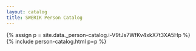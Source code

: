 ```yaml
---
layout: catalog
title: SWERIK Person Catalog
---
```

{% assign p = site.data._person-catalog.i-V9tJs7WfKv4xkX7t3XA5Hp %}
{% include person-catalog.html p=p %}

